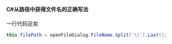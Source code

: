 #### C#从路径中获得文件名的正确写法

一行代码足矣

```csharp
this.filePath = openFileDialog.FileName.Split('\\').Last();
```

